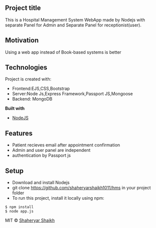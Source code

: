 ## Project title
This is a Hospital Management System WebApp made by Nodejs with separate Panel for Admin and Separate Panel for receptionist(user).

## Motivation
Using a web app instead of Book-based systems is better

## Technologies
Project is created with:
* Frontend:EJS,CSS,Bootstrap
* Server:Node Js,Express Framework,Passport JS,Mongoose
* Backend: MongoDB

<b>Built with</b>
- [NodeJS](https://nodejs.org/en/)

## Features
* Patient recieves email after appointment confirmation
* Admin and user panel are independent
* authentication by Passport js

## Setup
* Download and install Nodejs
* git clone https://github.com/shaheryarshaikh1011/hms in your project folder
* To run this project, install it locally using npm:

```
$ npm install
$ node app.js
```







MIT © [Shaheryar Shaikh]()
